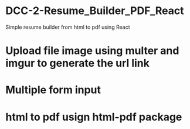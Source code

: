 # DCC-2-Resume_Builder_PDF_React
Simple resume builder from html to pdf using React
<br>
# Upload file image using multer and imgur to generate the url link
# Multiple form input
# html to pdf usign html-pdf package
